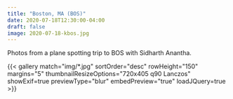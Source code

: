 ```yaml
---
title: "Boston, MA (BOS)"
date: 2020-07-18T12:30:00-04:00
draft: false
image: 2020-07-18-kbos.jpg
---
```


Photos from a plane spotting trip to BOS with Sidharth Anantha.

<!--more-->

{{< gallery match="img/*.jpg" sortOrder="desc" rowHeight="150" margins="5" thumbnailResizeOptions="720x405 q90 Lanczos" showExif=true previewType="blur" embedPreview="true" loadJQuery=true >}}